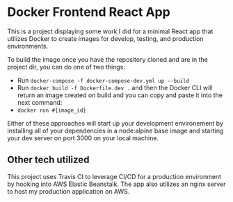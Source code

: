# Docker Frontend React App

This is a project displaying some work I did for a minimal React app that utilizes Docker to create images for develop, testing, and production environments.

To build the image once you have the repository cloned and are in the project dir, you can do one of two things:
- Run `docker-compose -f docker-compose-dev.yml up --build`
- Run `docker build -f Dockerfile.dev .` and then the Docker CLI will return an image created on build and you can copy and paste it into the next command:
- `docker run #{image_id}`

Either of these approaches will start up your development environement by installing all of your dependencies in a node:alpine base image and starting your dev server on port 3000 on your local machine.

## Other tech utilized
This project uses Travis CI to leverage CI/CD for a production environment by hooking into AWS Elastic Beanstalk. The app also utilizes an nginx server to host my production application on AWS.
